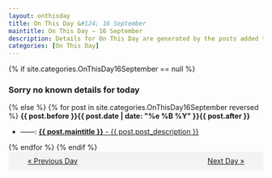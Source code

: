 ```yaml
---
layout: onthisday
title: On This Day &#124; 16 September
maintitle: On This Day — 16 September
description: Details for On This Day are generated by the posts added to the website so the content is subject to changes/updates over time.
categories: [On This Day]
---
```


{% if site.categories.OnThisDay16September == null %}
<h3>Sorry no known details for today</h3>
{% else %}
{% for post in site.categories.OnThisDay16September reversed %}
<strong>{{ post.before }}{{ post.date | date: "%e %B %Y" }}{{ post.after }}</strong>
<ul>
<li> ——: <a class="{{ post.class }}" href="{{ post.url }}"><strong>{{ post.maintitle }}</strong> - {{ post.post_description }}</a></li>
</ul>
{% endfor %}
{% endif %}
<br />
<div style="background-color: #f3f3f3; padding: 10px; border-radius: 5px; text-align: center; display: flex; justify-content: space-evenly;">
<a href="/onthisday/09/09-15">« Previous Day</a>
<span style="visibility:hidden;">[ Visit Leap Year February 29 ]</span>
<a href="/onthisday/09/09-17">Next Day »</a>
</div>
